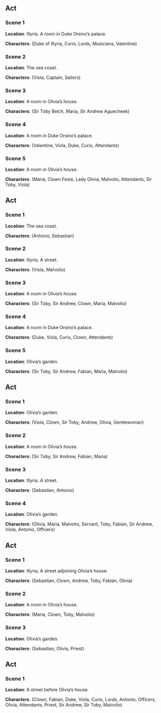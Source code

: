 
## Act

### Scene 1

**Location**: Illyria. A room in Duke Orsino’s palace.

**Characters**: (Duke of Illyria, Curio, Lords, Musicians, Valentine)

### Scene 2

**Location**: The sea coast.

**Characters**: (Viola, Captain, Sailors)

### Scene 3

**Location**: A room in Olivia’s house.

**Characters**: (Sir Toby Belch, Maria, Sir Andrew Aguecheek)

### Scene 4

**Location**: A room in Duke Orsino’s palace.

**Characters**: (Valentine, Viola, Duke, Curio, Attendants)

### Scene 5

**Location**: A room in Olivia’s house.

**Characters**: (Maria, Clown Feste, Lady Olivia, Malvolio, Attendants, Sir Toby, Viola)

## Act

### Scene 1

**Location**: The sea coast.

**Characters**: (Antonio, Sebastian)

### Scene 2

**Location**: Illyria. A street.

**Characters**: (Viola, Malvolio)

### Scene 3

**Location**: A room in Olivia’s house.

**Characters**: (Sir Toby, Sir Andrew, Clown, Maria, Malvolio)

### Scene 4

**Location**: A room in Duke Orsino’s palace.

**Characters**: (Duke, Viola, Curio, Clown, Attendants)

### Scene 5

**Location**: Olivia’s garden.

**Characters**: (Sir Toby, Sir Andrew, Fabian, Maria, Malvolio)

## Act

### Scene 1

**Location**: Olivia’s garden.

**Characters**: (Viola, Clown, Sir Toby, Andrew, Olivia, Gentlewoman)

### Scene 2

**Location**: A room in Olivia’s house.

**Characters**: (Sir Toby, Sir Andrew, Fabian, Maria)

### Scene 3

**Location**: Illyria. A street.

**Characters**: (Sebastian, Antonio)

### Scene 4

**Location**: Olivia’s garden.

**Characters**: (Olivia, Maria, Malvolio, Servant, Toby, Fabian, Sir Andrew, Viola, Antonio, Officers)

## Act

### Scene 1

**Location**: Illyria, A street adjoining Olivia’s house.

**Characters**: (Sebastian, Clown, Andrew, Toby, Fabian, Olivia)

### Scene 2

**Location**: A room in Olivia’s house.

**Characters**: (Maria, Clown, Toby, Malvolio)

### Scene 3

**Location**: Olivia’s garden.

**Characters**: (Sebastian, Olivia, Priest)

## Act

### Scene 1

**Location**: A street before Olivia’s house.

**Characters**: (Clown, Fabian, Duke, Viola, Curio, Lords, Antonio, Officers, Olivia, Attendants, Priest, Sir Andrew, Sir Toby, Malvolio)

